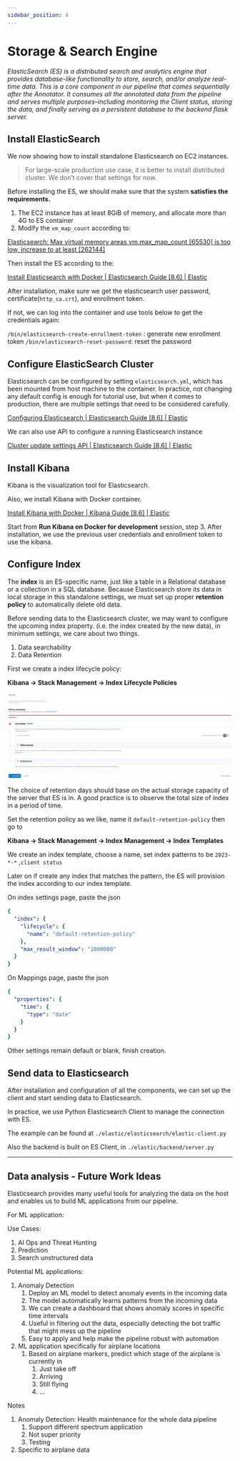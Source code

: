 ```yaml
---
sidebar_position: 4
---
```

# Storage & Search Engine

*ElasticSearch (ES) is a distributed search and analytics engine that provides database-like functionality to store, search, and/or analyze real-time data. This is a core component in our pipeline that comes sequentially after the Annotator. It consumes all the annotated data from the pipeline and serves multiple purposes–including monitoring the Client status, storing the data, and finally serving as a persistent database to the backend flask server.*

## Install ElasticSearch

We now showing how to install standalone Elasticsearch on EC2 instances. 

> For large-scale production use case, it is better to install distributed cluster. We don’t cover that settings for now.
> 

Before installing the ES, we should make sure that the system **satisfies the requirements.**

1. The EC2 instance has at least 8GiB of memory, and allocate more than 4G to ES container
2. Modify the `vm_map_count` according to:

[Elasticsearch: Max virtual memory areas vm.max_map_count [65530] is too low, increase to at least [262144]](https://stackoverflow.com/questions/51445846/elasticsearch-max-virtual-memory-areas-vm-max-map-count-65530-is-too-low-inc)

Then install the ES according to the:

[Install Elasticsearch with Docker | Elasticsearch Guide [8.6] | Elastic](https://www.elastic.co/guide/en/elasticsearch/reference/current/docker.html)

After installation, make sure we get the elasticsearch user password, certificate(`http_ca.crt`), and enrollment token.

If not, we can log into the container and use tools below to get the credentials again:

`/bin/elasticsearch-create-enrollment-token` : generate new enrollment token
`/bin/elasticsearch-reset-password`: reset the password 

## Configure ElasticSearch Cluster

Elasticsearch can be configured by setting `elasticsearch.yml`, which has been mounted from host machine to the container. In practice, not changing any default config is enough for tutorial use, but when it comes to production, there are multiple settings that need to be considered carefully.

[Configuring Elasticsearch | Elasticsearch Guide [8.6] | Elastic](https://www.elastic.co/guide/en/elasticsearch/reference/current/settings.html)

We can also use API to configure a running Elasticsearch instance  

[Cluster update settings API | Elasticsearch Guide [8.6] | Elastic](https://www.elastic.co/guide/en/elasticsearch/reference/current/cluster-update-settings.html)

## Install Kibana

Kibana is the visualization tool for Elasticsearch.

Also, we install Kibana with Docker container.

[Install Kibana with Docker | Kibana Guide [8.6] | Elastic](https://www.elastic.co/guide/en/kibana/8.6/docker.html)

Start from **Run Kibana on Docker for development** session, step 3. After installation, we use the previous user credentials and enrollment token to use the kibana.

## Configure Index

The **index** is an ES-specific name, just like a table in a Relational database or a collection in a SQL database. Because Elasticsearch store its data in local storage in this standalone settings, we must set up proper **retention policy** to automatically delete old data.  

Before sending data to the Elasticsearch cluster, we may want to configure the upcoming index property. (i.e. the index created by the new data), in minimum settings, we care about two things.

1. Data searchability
2. Data Retention

First we create a index lifecycle policy:

**Kibana → Stack Management → Index Lifecycle Policies** 

![Untitled](/img/elastic_1.png)

The choice of retention days should base on the actual storage capacity of the server that ES is in. A good practice is to observe the total size of index in a period of time.

Set the retention policy as we like, name it `default-retention-policy` then go to 

**Kibana → Stack Management → Index Management → Index Templates**

We create an index template, choose a name, set index patterns to be `2023-*-*` ,`client status`

Later on if create any index that matches the pattern, the ES will provision the index according to our index template. 

On index settings page, paste the json

```yaml
{
  "index": {
    "lifecycle": {
      "name": "default-retention-policy"
    },
    "max_result_window": "2000000"
  }
}
```

On Mappings page, paste the json

```yaml
{
  "properties": {
    "time": {
      "type": "date"
    }
  }
}
```

Other settings remain default or blank, finish creation.

## Send data to Elasticsearch

After installation and configuration of all the components, we can set up the client and start sending data to Elasticsearch.

In practice, we use Python Elasticsearch Client to manage the connection with ES.

The example can be found at `./elastic/elasticsearch/elastic-client.py`

Also the backend is built on ES Client, in `./elastic/backend/server.py`

---

## Data analysis - Future Work Ideas

Elasticsearch provides many useful tools for analyzing the data on the host and enables us to build ML applications from our pipeline.

For ML application:

Use Cases:

1. AI Ops and Threat Hunting
2. Prediction
3. Search unstructured data

Potential ML applications:

1. Anomaly Detection
    1. Deploy an ML model to detect anomaly events in the incoming data
    2. The model automatically learns patterns from the incoming data 
    3. We can create a dashboard that shows anomaly scores in specific time intervals
    4. Useful in filtering out the data, especially detecting the bot traffic that might mess up the pipeline
    5. Easy to apply and help make the pipeline robust with automation
2.  ML application specifically for airplane locations
    1. Based on airplane markers, predict which stage of the airplane is currently in 
        1. Just take off
        2. Arriving
        3. Still flying
        4. …  

Notes

1. Anomaly Detection: Health maintenance for the whole data pipeline
    1. Support different spectrum application
    2. Not super priority
    3. Testing
2. Specific to airplane data